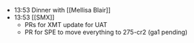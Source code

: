 - 13:53 Dinner with [[Mellisa Blair]]
- 13:53 [[SMX]]
	- PRs for XMT update for UAT
	- PR for SPE to move everything to 275-cr2 (ga1 pending)